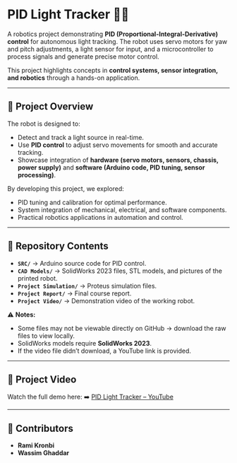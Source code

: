 # PID Light Tracker 🚦🤖

A robotics project demonstrating **PID (Proportional-Integral-Derivative) control** for autonomous light tracking. The robot uses servo motors for yaw and pitch adjustments, a light sensor for input, and a microcontroller to process signals and generate precise motor control.

This project highlights concepts in **control systems, sensor integration, and robotics** through a hands-on application.

---

## 📌 Project Overview

The robot is designed to:

* Detect and track a light source in real-time.
* Use **PID control** to adjust servo movements for smooth and accurate tracking.
* Showcase integration of **hardware (servo motors, sensors, chassis, power supply)** and **software (Arduino code, PID tuning, sensor processing)**.

By developing this project, we explored:

* PID tuning and calibration for optimal performance.
* System integration of mechanical, electrical, and software components.
* Practical robotics applications in automation and control.

---

## 📂 Repository Contents

* **`SRC/`** → Arduino source code for PID control.
* **`CAD Models/`** → SolidWorks 2023 files, STL models, and pictures of the printed robot.
* **`Project Simulation/`** → Proteus simulation files.
* **`Project Report/`** → Final course report.
* **`Project Video/`** → Demonstration video of the working robot.

⚠️ **Notes:**

* Some files may not be viewable directly on GitHub → download the raw files to view locally.
* SolidWorks models require **SolidWorks 2023**.
* If the video file didn’t download, a YouTube link is provided.

---

## 🎥 Project Video

Watch the full demo here:
➡️ [PID Light Tracker – YouTube](https://youtu.be/Ye032oekX0A)

---

## 👥 Contributors

* **Rami Kronbi**
* **Wassim Ghaddar**
